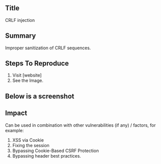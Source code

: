 ## Title
CRLF injection

## Summary
Improper sanitization of CRLF sequences.

## Steps To Reproduce
1. Visit [website]
2. See the Image.

## Below is a screenshot

## Impact
Can be used in combination with other vulnerabilities (if any) / factors, for example:
1) XSS via Cookie
2) Fixing the session
3) Bypassing Cookie-Based CSRF Protection
4) Bypassing header best practices.
